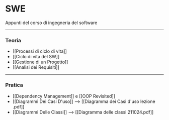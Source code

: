 # SWE
Appunti del corso di ingegneria del software

---
### Teoria
- [[Processi di ciclo di vita]]
- [[Ciclo di vita del SW]]
- [[Gestione di un Progetto]]
- [[Analisi dei Requisiti]]

----
### Pratica
- [[Dependency Management]] e [[OOP Revisited]]
- [[Diagrammi Dei Casi D'uso]] --> [[Diagramma dei Casi d'uso lezione .pdf]]
- [[Diagrammi Delle Classi]] --> [[Diagramma delle classi 211024.pdf]]